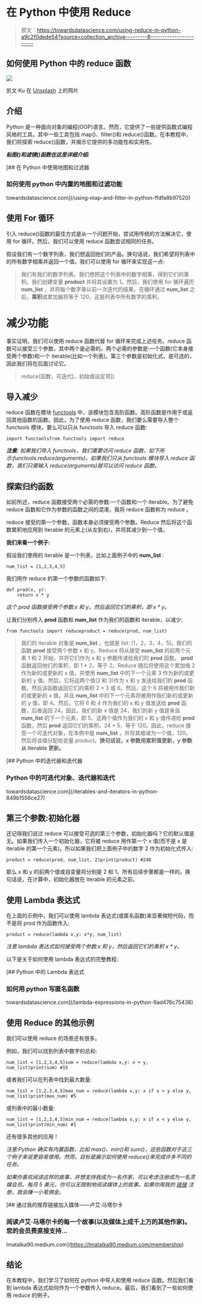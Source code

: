 # 在 Python 中使用 Reduce

> 原文：<https://towardsdatascience.com/using-reduce-in-python-a9c2f0dede54?source=collection_archive---------8----------------------->

## 如何使用 Python 中的 reduce 函数

![](img/6d58782058c6c038fef94761322c29b2.png)

凯文·Ku 在 [Unsplash](https://unsplash.com?utm_source=medium&utm_medium=referral) 上的照片

## 介绍

Python 是一种面向对象的编程(OOP)语言。然而，它提供了一些提供函数式编程风格的工具。其中一些工具包括 map()、filter()和 reduce()函数。在本教程中，我们将探索 reduce()函数，并揭示它提供的多功能性和实用性。

***贴图()和滤镜()函数在这里详细介绍:***

[](/using-map-and-filter-in-python-ffdfa8b97520) [## 在 Python 中使用地图和过滤器

### 如何使用 python 中内置的地图和过滤功能

towardsdatascience.com](/using-map-and-filter-in-python-ffdfa8b97520) 

## 使用 For 循环

引入 reduce()函数的最佳方式是从一个问题开始，尝试用传统的方法解决它，使用 for 循环。然后，我们可以使用 reduce 函数尝试相同的任务。

假设我们有一个数字列表，我们想返回他们的产品。换句话说，我们希望将列表中的所有数字相乘并返回一个值。我们可以使用 for 循环来实现这一点:

> 我们有我们的数字列表。我们想把这个列表中的数字相乘，得到它们的乘积。我们创建变量 **product** 并将其设置为 1。然后，我们使用 for 循环遍历 **num_list** ，并将每个数字乘以前一次迭代的结果。在循环通过 **num_list** 之后，**乘积**或累加器将等于 120，这是列表中所有数字的乘积。

# 减少功能

事实证明，我们可以使用 reduce 函数代替 for 循环来完成上述任务。reduce 函数可以接受三个参数，其中两个是必需的。两个必需的参数是:一个函数(它本身接受两个参数)和一个 iterable(比如一个列表)。第三个参数是初始化式，是可选的，因此我们将在后面讨论它。

> reduce(函数，可迭代[，初始值设定项])

## 导入减少

reduce 函数在模块 [functools](https://docs.python.org/3/library/functools.html) 中，该模块包含高阶函数。高阶函数是作用于或返回其他函数的函数。因此，为了使用 reduce 函数，我们要么需要导入整个 functools 模块，要么可以只从 functools 导入 reduce 函数:

```
import functoolsfrom functools import reduce
```

***注意:*** *如果我们导入 functools，我们需要访问 reduce 函数，如下所示:functools.reduce(arguments)。如果我们只从 functools 模块导入 reduce 函数，我们只需输入 reduce(arguments)就可以访问 reduce 函数。*

## 探索归约函数

如前所述，reduce 函数接受两个必需的参数:一个函数和一个 iterable。为了避免 reduce 函数和它作为参数的函数之间的混淆，我将 reduce 函数称为 reduce 。

reduce 接受的第一个参数，函数本身必须接受两个参数。Reduce 然后将这个函数累积地应用到 iterable 的元素上(从左到右)，并将其减少到一个值。

**我们来看一个例子:**

假设我们使用的 iterable 是一个列表，比如上面例子中的 **num_list** :

```
num_list = [1,2,3,4,5]
```

我们用作 reduce 的第一个参数的函数如下:

```
def prod(x, y):
    return x * y
```

*这个 prod 函数接受两个参数:x 和 y。然后返回它们的乘积，即 x * y。*

让我们分别传入 **prod** 函数和 **num_list** 作为我们的函数和 iterable，以减少:

```
from functools import reduceproduct = reduce(prod, num_list)
```

> 我们的 iterable 对象是 **num_list** ，也就是 list: [1，2，3，4，5]。我们的函数 **prod** 接受两个参数 x 和 y。Reduce 将从接受 **num_list** 的前两个元素 1 和 2 开始，并将它们作为 x 和 y 参数传递给我们的 **prod** 函数。 **prod** 函数返回他们的乘积，即 1 * 2，等于 2。Reduce 随后将使用这个累加值 2 作为新的或更新的 x 值，并使用 **num_list** 中的下一个元素 3 作为新的或更新的 y 值。然后，它将这两个值(2 和 3)作为 x 和 y 发送给我们的 **prod** 函数，然后该函数返回它们的乘积 2 * 3 或 6。然后，这个 6 将被用作我们新的或更新的 x 值，并且 **num_list** 中的下一个元素将被用作我们新的或更新的 y 值，即 4。然后，它将 6 和 4 作为我们的 x 和 y 值发送给 **prod** 函数，后者返回 24。因此，我们的新 x 值是 24，我们的新 y 值是来自 **num_list** 的下一个元素，即 5。这两个值作为我们的 x 和 y 值传递给 **prod** 函数，然后 **prod** 返回它们的乘积，24 * 5，等于 120。因此，reduce 接受一个可迭代对象，在本例中是 **num_list** ，并将其缩减为一个值，120。然后将该值分配给变量 product。**换句话说，x 参数用累积值更新，y 参数从 iterable 更新。**

[](/iterables-and-iterators-in-python-849b1556ce27) [## Python 中的迭代器和迭代器

### Python 中的可迭代对象、迭代器和迭代

towardsdatascience.com](/iterables-and-iterators-in-python-849b1556ce27) 

## 第三个参数:初始化器

还记得我们说过 reduce 可以接受可选的第三个参数，初始化器吗？它的默认值是无。如果我们传入一个初始化器，它将被 reduce 用作第一个 x 值(而不是 x 是 iterable 的第一个元素)。所以如果我们把上面例子中的数字 2 作为初始化式传入:

```
product = reduce(prod, num_list, 2)print(product) #240
```

那么 x 和 y 的前两个值或自变量将分别是 2 和 1。所有后续步骤都是一样的。换句话说，在计算中，初始化器放在 iterable 的元素之前。

## 使用 Lambda 表达式

在上面的示例中，我们可以使用 lambda 表达式(或匿名函数)来显著缩短代码，而不是将 prod 作为函数传入:

```
product = reduce(lambda x,y: x*y, num_list)
```

*注意 lambda 表达式如何接受两个参数:x 和 y，然后返回它们的乘积 x * y。*

以下是关于如何使用 lambda 表达式的完整教程:

[](/lambda-expressions-in-python-9ad476c75438) [## Python 中的 Lambda 表达式

### 如何用 python 写匿名函数

towardsdatascience.com](/lambda-expressions-in-python-9ad476c75438) 

## 使用 Reduce 的其他示例

我们可以使用 reduce 的场景还有很多。

例如，我们可以找到列表中数字的总和:

```
num_list = [1,2,3,4,5]sum = reduce(lambda x,y: x + y, num_list)print(sum) #15
```

或者我们可以在列表中找到最大数量:

```
num_list = [1,2,3,4,5]max_num = reduce(lambda x,y: x if x > y else y, num_list)print(max_num) #5
```

或列表中的最小数量:

```
num_list = [1,2,3,4,5]min_num = reduce(lambda x,y: x if x < y else y, num_list)print(min_num) #1
```

还有很多其他的应用！

*注意:Python 确实有内置函数，比如 max()、min()和 sum()，这些函数对于这三个例子来说更容易使用。然而，目标是展示如何使用 reduce()来完成许多不同的任务。*

*如果你喜欢阅读这样的故事，并想支持我成为一名作家，可以考虑注册成为一名灵媒会员。每月 5 美元，你可以无限制地阅读媒体上的故事。如果你用我的* [*链接*](https://lmatalka90.medium.com/membership) *注册，我会赚一小笔佣金。*

[](https://lmatalka90.medium.com/membership) [## 通过我的推荐链接加入媒体——卢艾·马塔尔卡

### 阅读卢艾·马塔尔卡的每一个故事(以及媒体上成千上万的其他作家)。您的会员费直接支持…

lmatalka90.medium.com](https://lmatalka90.medium.com/membership) 

## 结论

在本教程中，我们学习了如何在 python 中导入和使用 reduce 函数。然后我们看到 lambda 表达式如何作为一个参数传入 reduce。最后，我们看到了一些如何使用 reduce 的例子。